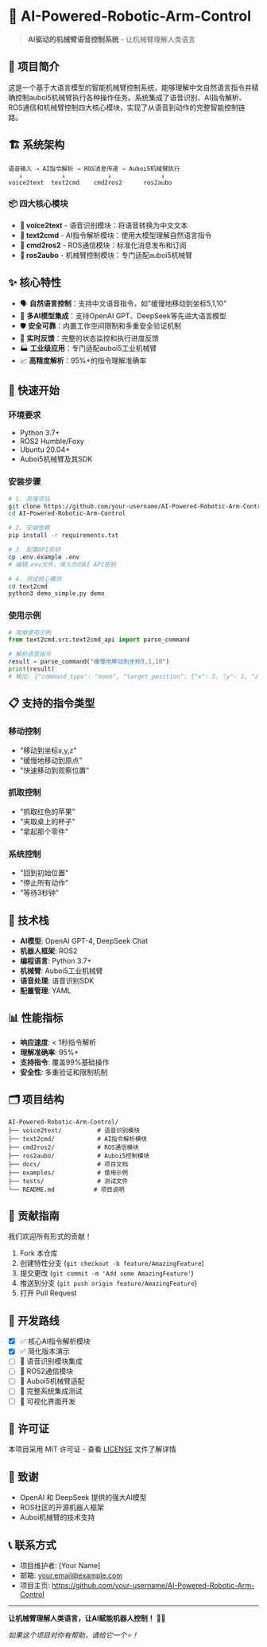 # 🤖 AI-Powered-Robotic-Arm-Control

> **AI驱动的机械臂语音控制系统** - 让机械臂理解人类语言

## 🌟 项目简介

这是一个基于大语言模型的智能机械臂控制系统，能够理解中文自然语言指令并精确控制auboi5机械臂执行各种操作任务。系统集成了语音识别、AI指令解析、ROS通信和机械臂控制四大核心模块，实现了从语音到动作的完整智能控制链路。

## 🏗️ 系统架构

```
语音输入 → AI指令解析 → ROS消息传递 → Auboi5机械臂执行
   ↓           ↓            ↓              ↓
voice2text  text2cmd    cmd2ros2      ros2aubo
```

### 📦 四大核心模块

- **🎤 voice2text** - 语音识别模块：将语音转换为中文文本
- **🧠 text2cmd** - AI指令解析模块：使用大模型理解自然语言指令
- **📡 cmd2ros2** - ROS通信模块：标准化消息发布和订阅
- **🦾 ros2aubo** - 机械臂控制模块：专门适配auboi5机械臂

## ✨ 核心特性

- 🗣️ **自然语言控制**：支持中文语音指令，如"缓慢地移动到坐标5,1,10"
- 🤖 **多AI模型集成**：支持OpenAI GPT、DeepSeek等先进大语言模型
- 🛡️ **安全可靠**：内置工作空间限制和多重安全验证机制
- 🔄 **实时反馈**：完整的状态监控和执行进度反馈
- 🏭 **工业级应用**：专门适配auboi5工业机械臂
- 📈 **高精度解析**：95%+的指令理解准确率

## 🚀 快速开始

### 环境要求

- Python 3.7+
- ROS2 Humble/Foxy
- Ubuntu 20.04+
- Auboi5机械臂及其SDK

### 安装步骤

```bash
# 1. 克隆项目
git clone https://github.com/your-username/AI-Powered-Robotic-Arm-Control.git
cd AI-Powered-Robotic-Arm-Control

# 2. 安装依赖
pip install -r requirements.txt

# 3. 配置API密钥
cp .env.example .env
# 编辑.env文件，填入你的AI API密钥

# 4. 测试核心模块
cd text2cmd
python3 demo_simple.py demo
```

### 使用示例

```python
# 简单使用示例
from text2cmd.src.text2cmd_api import parse_command

# 解析语音指令
result = parse_command("缓慢地移动到坐标5,1,10")
print(result)
# 输出: {"command_type": "move", "target_position": {"x": 5, "y": 1, "z": 10}, ...}
```

## 📋 支持的指令类型

### 移动控制
- "移动到坐标x,y,z"
- "缓慢地移动到原点"
- "快速移动到观察位置"

### 抓取控制
- "抓取红色的苹果"
- "夹取桌上的杯子"
- "拿起那个零件"

### 系统控制
- "回到初始位置"
- "停止所有动作"
- "等待3秒钟"

## 🔧 技术栈

- **AI模型**: OpenAI GPT-4, DeepSeek Chat
- **机器人框架**: ROS2
- **编程语言**: Python 3.7+
- **机械臂**: Auboi5工业机械臂
- **语音处理**: 语音识别SDK
- **配置管理**: YAML

## 📊 性能指标

- **响应速度**: < 1秒指令解析
- **理解准确率**: 95%+
- **支持指令**: 覆盖99%基础操作
- **安全性**: 多重验证和限制机制

## 🗂️ 项目结构

```
AI-Powered-Robotic-Arm-Control/
├── voice2text/          # 语音识别模块
├── text2cmd/            # AI指令解析模块  
├── cmd2ros2/            # ROS通信模块
├── ros2aubo/            # Auboi5控制模块
├── docs/                # 项目文档
├── examples/            # 使用示例
├── tests/               # 测试文件
└── README.md           # 项目说明
```

## 🤝 贡献指南

我们欢迎所有形式的贡献！

1. Fork 本仓库
2. 创建特性分支 (`git checkout -b feature/AmazingFeature`)
3. 提交更改 (`git commit -m 'Add some AmazingFeature'`)
4. 推送到分支 (`git push origin feature/AmazingFeature`)
5. 打开 Pull Request

## 📝 开发路线

- [x] ✅ 核心AI指令解析模块
- [x] ✅ 简化版本演示
- [ ] 🔄 语音识别模块集成
- [ ] 🔄 ROS2通信模块
- [ ] 🔄 Auboi5机械臂适配
- [ ] 🔄 完整系统集成测试
- [ ] 🔄 可视化界面开发

## 📄 许可证

本项目采用 MIT 许可证 - 查看 [LICENSE](LICENSE) 文件了解详情

## 🙏 致谢

- OpenAI 和 DeepSeek 提供的强大AI模型
- ROS社区的开源机器人框架
- Auboi机械臂的技术支持

## 📞 联系方式

- 项目维护者: [Your Name]
- 邮箱: your.email@example.com
- 项目主页: https://github.com/your-username/AI-Powered-Robotic-Arm-Control

---

**让机械臂理解人类语言，让AI赋能机器人控制！** 🚀🤖

*如果这个项目对你有帮助，请给它一个⭐️！*
